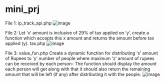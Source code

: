 # mini_prj
File 1:
ip_track_api.php
![image](https://user-images.githubusercontent.com/63805720/189056788-dd540b8e-618c-48ae-829f-de07681e779e.png)


File 2:
Let ‘x’ amount is inclusive of 29% of tax applied on ‘y’, create a function which accepts this x amount and returns the amount before tax applied (y).
tax.php
![image](https://user-images.githubusercontent.com/63805720/189056982-8ed69ab1-42ab-47b5-bb76-db7a7170fcf6.png)


File 3:
value_fun.php
Create a dynamic function for distributing ‘x’ amount of Rupees to ‘y’ number of people where maximum ‘z’ amount of rupees can be received by each person- The function should display the amount each person will get along with that it should also return the remaining amount that will be left (if any) after distributing it with the people.
![image](https://user-images.githubusercontent.com/63805720/189057193-66fc08dc-1f15-45aa-bb41-b5476f427103.png)
